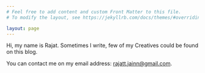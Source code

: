 ```yaml
---
# Feel free to add content and custom Front Matter to this file.
# To modify the layout, see https://jekyllrb.com/docs/themes/#overriding-theme-defaults

layout: page
---
```

Hi, my name is Rajat. Sometimes I write, few of my Creatives could be found on this blog.

You can contact me on my email address: [rajatt.jainn@gmail.com](mailto:rajatt.jainn@gmail.com).